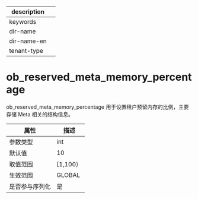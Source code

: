 |description||
|---|---|
|keywords||
|dir-name||
|dir-name-en||
|tenant-type||

# ob_reserved_meta_memory_percentage

ob_reserved_meta_memory_percentage 用于设置租户预留内存的比例，主要存储 Meta 相关的结构信息。

| **属性**  |  **描述**  |
|---------|----------|
| 参数类型    | int      |
| 默认值     | 10       |
| 取值范围    | \[1,100） |
| 生效范围    | GLOBAL   |
| 是否参与序列化 | 是        |
